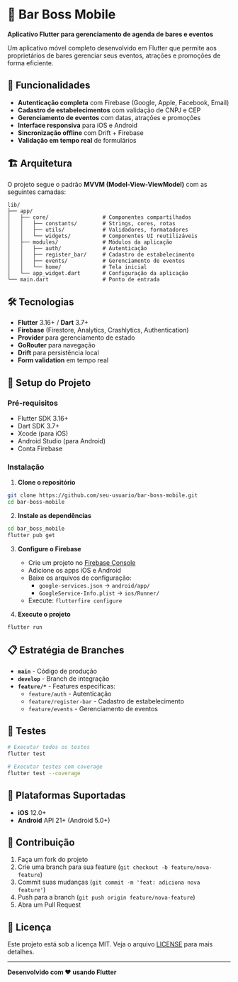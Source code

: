 # 🍺 Bar Boss Mobile

**Aplicativo Flutter para gerenciamento de agenda de bares e eventos**

Um aplicativo móvel completo desenvolvido em Flutter que permite aos proprietários de bares gerenciar seus eventos, atrações e promoções de forma eficiente.

## 📱 Funcionalidades

- **Autenticação completa** com Firebase (Google, Apple, Facebook, Email)
- **Cadastro de estabelecimentos** com validação de CNPJ e CEP
- **Gerenciamento de eventos** com datas, atrações e promoções
- **Interface responsiva** para iOS e Android
- **Sincronização offline** com Drift + Firebase
- **Validação em tempo real** de formulários

## 🏗️ Arquitetura

O projeto segue o padrão **MVVM (Model-View-ViewModel)** com as seguintes camadas:

```
lib/
├── app/
│   ├── core/                 # Componentes compartilhados
│   │   ├── constants/        # Strings, cores, rotas
│   │   ├── utils/            # Validadores, formatadores
│   │   └── widgets/          # Componentes UI reutilizáveis
│   ├── modules/              # Módulos da aplicação
│   │   ├── auth/             # Autenticação
│   │   ├── register_bar/     # Cadastro de estabelecimento
│   │   ├── events/           # Gerenciamento de eventos
│   │   └── home/             # Tela inicial
│   └── app_widget.dart       # Configuração da aplicação
└── main.dart                 # Ponto de entrada
```

## 🛠️ Tecnologias

- **Flutter** 3.16+ / **Dart** 3.7+
- **Firebase** (Firestore, Analytics, Crashlytics, Authentication)
- **Provider** para gerenciamento de estado
- **GoRouter** para navegação
- **Drift** para persistência local
- **Form validation** em tempo real

## 🚀 Setup do Projeto

### Pré-requisitos

- Flutter SDK 3.16+
- Dart SDK 3.7+
- Xcode (para iOS)
- Android Studio (para Android)
- Conta Firebase

### Instalação

1. **Clone o repositório**
```bash
git clone https://github.com/seu-usuario/bar-boss-mobile.git
cd bar-boss-mobile
```

2. **Instale as dependências**
```bash
cd bar_boss_mobile
flutter pub get
```

3. **Configure o Firebase**
   - Crie um projeto no [Firebase Console](https://console.firebase.google.com)
   - Adicione os apps iOS e Android
   - Baixe os arquivos de configuração:
     - `google-services.json` → `android/app/`
     - `GoogleService-Info.plist` → `ios/Runner/`
   - Execute: `flutterfire configure`

4. **Execute o projeto**
```bash
flutter run
```

## 📋 Estratégia de Branches

- **`main`** - Código de produção
- **`develop`** - Branch de integração
- **`feature/*`** - Features específicas:
  - `feature/auth` - Autenticação
  - `feature/register-bar` - Cadastro de estabelecimento
  - `feature/events` - Gerenciamento de eventos

## 🧪 Testes

```bash
# Executar todos os testes
flutter test

# Executar testes com coverage
flutter test --coverage
```

## 📱 Plataformas Suportadas

- **iOS** 12.0+
- **Android** API 21+ (Android 5.0+)

## 🤝 Contribuição

1. Faça um fork do projeto
2. Crie uma branch para sua feature (`git checkout -b feature/nova-feature`)
3. Commit suas mudanças (`git commit -m 'feat: adiciona nova feature'`)
4. Push para a branch (`git push origin feature/nova-feature`)
5. Abra um Pull Request

## 📄 Licença

Este projeto está sob a licença MIT. Veja o arquivo [LICENSE](LICENSE) para mais detalhes.

---

**Desenvolvido com ❤️ usando Flutter**